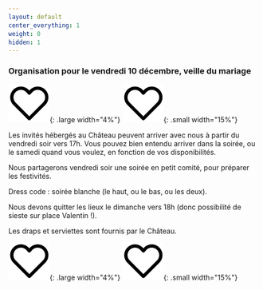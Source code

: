 ```yaml
---
layout: default
center_everything: 1
weight: 0
hidden: 1
---
```


### Organisation pour le vendredi 10 décembre, veille du mariage

![](assets/Coeur.jpg){: .large width="4%"} 
![](assets/Coeur.jpg){: .small width="15%"} 

Les invités hébergés au Château peuvent arriver avec nous à partir du vendredi soir vers 17h. Vous pouvez bien entendu arriver dans la soirée, ou le samedi quand vous voulez, en fonction de vos disponibilités.

Nous partagerons vendredi soir une soirée en petit comité, pour préparer les festivités.

Dress code : soirée blanche (le haut, ou le bas, ou les deux).

Nous devons quitter les lieux le dimanche vers 18h (donc possibilité de sieste sur place Valentin !).

Les draps et serviettes sont fournis par le Château.

![](assets/Coeur.jpg){: .large width="4%"} 
![](assets/Coeur.jpg){: .small width="15%"} 
